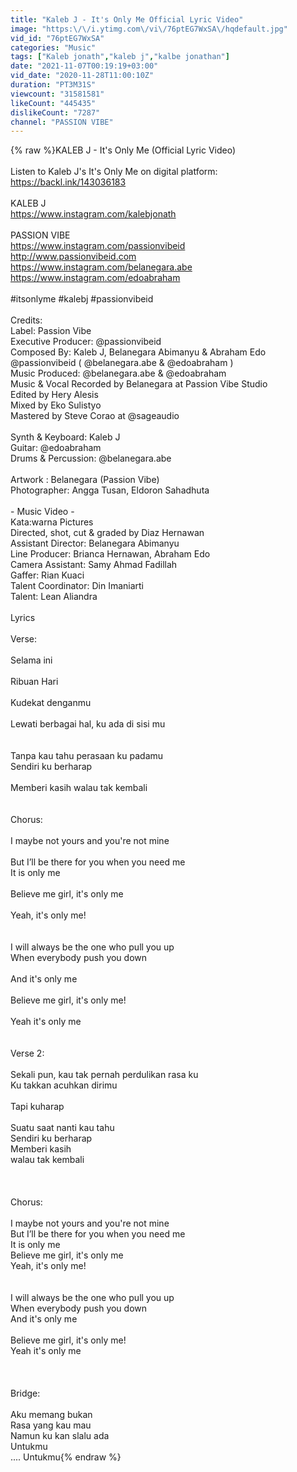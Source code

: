 ```yaml
---
title: "Kaleb J - It's Only Me Official Lyric Video"
image: "https:\/\/i.ytimg.com\/vi\/76ptEG7WxSA\/hqdefault.jpg"
vid_id: "76ptEG7WxSA"
categories: "Music"
tags: ["Kaleb jonath","kaleb j","kalbe jonathan"]
date: "2021-11-07T00:19:19+03:00"
vid_date: "2020-11-28T11:00:10Z"
duration: "PT3M31S"
viewcount: "31581581"
likeCount: "445435"
dislikeCount: "7287"
channel: "PASSION VIBE"
---
```

{% raw %}KALEB J - It's Only Me (Official Lyric Video)<br /><br />Listen to Kaleb J's It's Only Me on digital platform: <a rel="nofollow" target="blank" href="https://backl.ink/143036183">https://backl.ink/143036183</a><br /><br />KALEB J<br /><a rel="nofollow" target="blank" href="https://www.instagram.com/kalebjonath">https://www.instagram.com/kalebjonath</a><br /><br />PASSION VIBE<br /><a rel="nofollow" target="blank" href="https://www.instagram.com/passionvibeid">https://www.instagram.com/passionvibeid</a><br /><a rel="nofollow" target="blank" href="http://www.passionvibeid.com">http://www.passionvibeid.com</a><br /><a rel="nofollow" target="blank" href="https://www.instagram.com/belanegara.abe">https://www.instagram.com/belanegara.abe</a><br /><a rel="nofollow" target="blank" href="https://www.instagram.com/edoabraham">https://www.instagram.com/edoabraham</a><br /><br />#itsonlyme #kalebj #passionvibeid<br /><br />Credits:<br />Label: Passion Vibe<br />Executive Producer: @passionvibeid<br />Composed By: Kaleb J, Belanegara Abimanyu &amp; Abraham Edo @passionvibeid ( @belanegara.abe &amp; @edoabraham ) <br />Music Produced: @belanegara.abe &amp; @edoabraham<br />Music &amp; Vocal Recorded by Belanegara at Passion Vibe Studio<br />Edited by Hery Alesis<br />Mixed by Eko Sulistyo<br />Mastered by Steve Corao at @sageaudio <br /><br />Synth &amp; Keyboard: Kaleb J<br />Guitar: @edoabraham <br />Drums &amp; Percussion: @belanegara.abe<br /><br />Artwork : Belanegara (Passion Vibe)<br />Photographer: Angga Tusan, Eldoron Sahadhuta<br /><br />- Music Video - <br />Kata:warna Pictures<br />Directed, shot, cut &amp; graded by Diaz Hernawan<br />Assistant Director: Belanegara Abimanyu<br />Line Producer: Brianca Hernawan, Abraham Edo<br />Camera Assistant: Samy Ahmad Fadillah<br />Gaffer: Rian Kuaci<br />Talent Coordinator: Din Imaniarti<br />Talent: Lean Aliandra<br /><br />Lyrics<br /><br />Verse:<br /><br />Selama ini<br /><br />Ribuan Hari<br /><br />Kudekat denganmu<br /><br />Lewati berbagai hal, ku ada di sisi mu<br /><br /><br />Tanpa kau tahu perasaan ku padamu <br />Sendiri ku berharap<br /><br />Memberi kasih walau tak kembali<br /><br /><br />Chorus:<br /><br />I maybe not yours and you're not mine<br /><br />But I’ll be there for you when you need me <br />It is only me<br /><br />Believe me girl, it's only me <br /><br />Yeah, it's only me!<br /><br /><br />I will always be the one who pull you up <br />When everybody push you down<br /><br />And it's only me<br /><br />Believe me girl, it's only me!<br /><br />Yeah it's only me<br /><br /><br />Verse 2:<br /><br />Sekali pun, kau tak pernah perdulikan rasa ku <br />Ku takkan acuhkan dirimu<br /><br />Tapi kuharap<br /><br />Suatu saat nanti kau tahu <br />Sendiri ku berharap <br />Memberi kasih <br />walau tak kembali<br /><br /><br /><br />Chorus:<br /><br />I maybe not yours and you're not mine<br />But I’ll be there for you when you need me <br />It is only me<br />Believe me girl, it's only me <br />Yeah, it's only me!<br /><br /><br />I will always be the one who pull you up <br />When everybody push you down<br />And it's only me<br /><br />Believe me girl, it's only me!<br />Yeah it's only me<br /><br /><br /><br />Bridge:<br /><br />Aku memang bukan <br />Rasa yang kau mau <br />Namun ku kan slalu ada <br />Untukmu<br />.... Untukmu{% endraw %}
